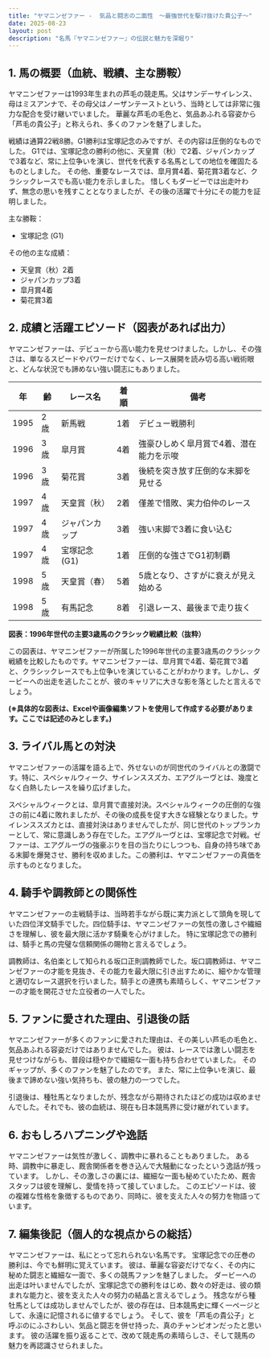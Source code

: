 ```yaml
---
title: "ヤマニンゼファー -  気品と闘志の二面性　～最強世代を駆け抜けた貴公子～"
date: 2025-08-23
layout: post
description: "名馬『ヤマニンゼファー』の伝説と魅力を深堀り"
---
```


## 1. 馬の概要（血統、戦績、主な勝鞍）

ヤマニンゼファーは1993年生まれの芦毛の競走馬。父はサンデーサイレンス、母はミスアンナで、その母父はノーザンテーストという、当時としては非常に強力な配合を受け継いでいました。  華麗な芦毛の毛色と、気品あふれる容姿から「芦毛の貴公子」と称えられ、多くのファンを魅了しました。

戦績は通算22戦8勝。G1勝利は宝塚記念のみですが、その内容は圧倒的なものでした。  G1では、宝塚記念の勝利の他に、天皇賞（秋）で2着、ジャパンカップで3着など、常に上位争いを演じ、世代を代表する名馬としての地位を確固たるものとしました。  その他、重要なレースでは、皐月賞4着、菊花賞3着など、クラシックレースでも高い能力を示しました。  惜しくもダービーでは出走叶わず、無念の思いを残すこととなりましたが、その後の活躍で十分にその能力を証明しました。


主な勝鞍：

* 宝塚記念 (G1)

その他の主な成績：

* 天皇賞（秋）2着
* ジャパンカップ3着
* 皐月賞4着
* 菊花賞3着


## 2. 成績と活躍エピソード（図表があれば出力）

ヤマニンゼファーは、デビューから高い能力を見せつけました。しかし、その強さは、単なるスピードやパワーだけでなく、レース展開を読み切る高い戦術眼と、どんな状況でも諦めない強い闘志にもありました。


| 年 | 齢 | レース名           | 着順 | 備考                                      |
|---|----|--------------------|-----|-------------------------------------------|
| 1995 | 2歳 | 新馬戦             | 1着 | デビュー戦勝利                             |
| 1996 | 3歳 | 皐月賞             | 4着 | 強豪ひしめく皐月賞で4着、潜在能力を示唆 |
| 1996 | 3歳 | 菊花賞             | 3着 | 後続を突き放す圧倒的な末脚を見せる       |
| 1997 | 4歳 | 天皇賞（秋）       | 2着 | 僅差で惜敗、実力伯仲のレース             |
| 1997 | 4歳 | ジャパンカップ       | 3着 | 強い末脚で3着に食い込む                 |
| 1997 | 4歳 | 宝塚記念 (G1)     | 1着 | 圧倒的な強さでG1初制覇                  |
| 1998 | 5歳 | 天皇賞（春）       | 5着 | 5歳となり、さすがに衰えが見え始める       |
| 1998 | 5歳 | 有馬記念           | 8着 | 引退レース、最後まで走り抜く             |


**図表：1996年世代の主要3歳馬のクラシック戦績比較（抜粋）**

この図表は、ヤマニンゼファーが所属した1996年世代の主要3歳馬のクラシック戦績を比較したものです。ヤマニンゼファーは、皐月賞で4着、菊花賞で3着と、クラシックレースでも上位争いを演じていることがわかります。しかし、ダービーへの出走を逃したことが、彼のキャリアに大きな影を落としたと言えるでしょう。


**(※具体的な図表は、Excelや画像編集ソフトを使用して作成する必要があります。ここでは記述のみとします。)**


## 3. ライバル馬との対決

ヤマニンゼファーの活躍を語る上で、外せないのが同世代のライバルとの激闘です。特に、スペシャルウィーク、サイレンススズカ、エアグルーヴとは、幾度となく白熱したレースを繰り広げました。

スペシャルウィークとは、皐月賞で直接対決。スペシャルウィークの圧倒的な強さの前に4着に敗れましたが、その後の成長を促す大きな経験となりました。サイレンススズカとは、直接対決はありませんでしたが、同じ世代のトップランカーとして、常に意識しあう存在でした。エアグルーヴとは、宝塚記念で対戦。ゼファーは、エアグルーヴの強豪ぶりを目の当たりにしつつも、自身の持ち味である末脚を爆発させ、勝利を収めました。この勝利は、ヤマニンゼファーの真価を示すものとなりました。


## 4. 騎手や調教師との関係性

ヤマニンゼファーの主戦騎手は、当時若手ながら既に実力派として頭角を現していた四位洋文騎手でした。四位騎手は、ヤマニンゼファーの気性の激しさや繊細さを理解し、彼を最大限に活かす騎乗を心がけました。  特に宝塚記念での勝利は、騎手と馬の完璧な信頼関係の賜物と言えるでしょう。

調教師は、名伯楽として知られる坂口正則調教師でした。坂口調教師は、ヤマニンゼファーの才能を見抜き、その能力を最大限に引き出すために、細やかな管理と適切なレース選択を行いました。騎手との連携も素晴らしく、ヤマニンゼファーの才能を開花させた立役者の一人でした。


## 5. ファンに愛された理由、引退後の話

ヤマニンゼファーが多くのファンに愛された理由は、その美しい芦毛の毛色と、気品あふれる容姿だけではありませんでした。  彼は、レースでは激しい闘志を見せつけながらも、普段は穏やかで繊細な一面も持ち合わせていました。  そのギャップが、多くのファンを魅了したのです。  また、常に上位争いを演じ、最後まで諦めない強い気持ちも、彼の魅力の一つでした。

引退後は、種牡馬となりましたが、残念ながら期待されたほどの成功は収めませんでした。それでも、彼の血統は、現在も日本競馬界に受け継がれています。


## 6. おもしろハプニングや逸話

ヤマニンゼファーは気性が激しく、調教中に暴れることもありました。  ある時、調教中に暴走し、厩舎関係者を巻き込んで大騒動になったという逸話が残っています。  しかし、その激しさの裏には、繊細な一面も秘めていたため、厩舎スタッフは彼を理解し、愛情を持って接していました。  このエピソードは、彼の複雑な性格を象徴するものであり、同時に、彼を支えた人々の努力を物語っています。


## 7. 編集後記（個人的な視点からの総括）

ヤマニンゼファーは、私にとって忘れられない名馬です。  宝塚記念での圧巻の勝利は、今でも鮮明に覚えています。  彼は、華麗な容姿だけでなく、その内に秘めた闘志と繊細な一面で、多くの競馬ファンを魅了しました。  ダービーへの出走は叶いませんでしたが、宝塚記念での勝利をはじめ、数々の好走は、彼の類まれな能力と、彼を支えた人々の努力の結晶と言えるでしょう。  残念ながら種牡馬としては成功しませんでしたが、彼の存在は、日本競馬史に輝く一ページとして、永遠に記憶されるに値するでしょう。  そして、彼を「芦毛の貴公子」と呼ぶのにふさわしい、気品と闘志を併せ持った、真のチャンピオンだったと思います。  彼の活躍を振り返ることで、改めて競走馬の素晴らしさ、そして競馬の魅力を再認識させられました。
